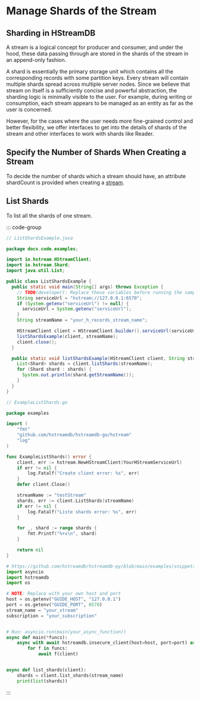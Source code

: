 # Manage Shards of the Stream

## Sharding in HStreamDB

A stream is a logical concept for producer and consumer, and under the hood,
these data passing through are stored in the shards of the stream in an
append-only fashion.

A shard is essentially the primary storage unit which contains all the
corresponding records with some partition keys. Every stream will contain
multiple shards spread across multiple server nodes. Since we believe that
stream on itself is a sufficiently concise and powerful abstraction, the
sharding logic is minimally visible to the user. For example, during writing or
consumption, each stream appears to be managed as an entity as far as the user
is concerned.

However, for the cases where the user needs more fine-grained control and better
flexibility, we offer interfaces to get into the details of shards of the stream
and other interfaces to work with shards like Reader.

## Specify the Number of Shards When Creating a Stream

To decide the number of shards which a stream should have, an attribute
shardCount is provided when creating a
[stream](./stream.md#attributes-of-a-stream).

## List Shards

To list all the shards of one stream.

::: code-group

```java
// ListShardsExample.java

package docs.code.examples;

import io.hstream.HStreamClient;
import io.hstream.Shard;
import java.util.List;

public class ListShardsExample {
  public static void main(String[] args) throws Exception {
    // TODO(developer): Replace these variables before running the sample.
    String serviceUrl = "hstream://127.0.0.1:6570";
    if (System.getenv("serviceUrl") != null) {
      serviceUrl = System.getenv("serviceUrl");
    }
    String streamName = "your_h_records_stream_name";

    HStreamClient client = HStreamClient.builder().serviceUrl(serviceUrl).build();
    listShardsExample(client, streamName);
    client.close();
  }

  public static void listShardsExample(HStreamClient client, String streamName) {
    List<Shard> shards = client.listShards(streamName);
    for (Shard shard : shards) {
      System.out.println(shard.getStreamName());
    }
  }
}

```

```go
// ExampleListShards.go

package examples

import (
	"fmt"
	"github.com/hstreamdb/hstreamdb-go/hstream"
	"log"
)

func ExampleListShards() error {
	client, err := hstream.NewHStreamClient(YourHStreamServiceUrl)
	if err != nil {
		log.Fatalf("Create client error: %s", err)
	}
	defer client.Close()

	streamName := "testStream"
	shards, err := client.ListShards(streamName)
	if err != nil {
		log.Fatalf("Liste shards error: %s", err)
	}

	for _, shard := range shards {
		fmt.Printf("%+v\n", shard)
	}

	return nil
}

```

```python
# https://github.com/hstreamdb/hstreamdb-py/blob/main/examples/snippets/guides.py
import asyncio
import hstreamdb
import os

# NOTE: Replace with your own host and port
host = os.getenv("GUIDE_HOST", "127.0.0.1")
port = os.getenv("GUIDE_PORT", 6570)
stream_name = "your_stream"
subscription = "your_subscription"


# Run: asyncio.run(main(your_async_function))
async def main(*funcs):
    async with await hstreamdb.insecure_client(host=host, port=port) as client:
        for f in funcs:
            await f(client)


async def list_shards(client):
    shards = client.list_shards(stream_name)
    print(list(shards))
```

:::
